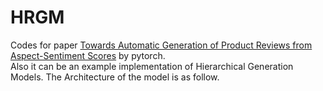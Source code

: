 # HRGM
Codes for paper [Towards Automatic Generation of Product Reviews from Aspect-Sentiment Scores](https://www.aclweb.org/anthology/W17-3526.pdf) by pytorch.    
Also it can be an example implementation of Hierarchical Generation Models. The Architecture of the model is as follow.